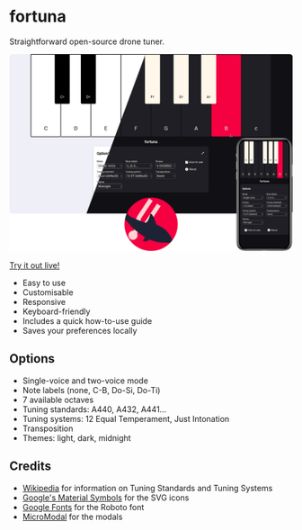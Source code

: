 # fortuna

Straightforward open-source drone tuner.

![fortuna screenshot](fortuna.png "Screenshot")

[Try it out live!](https://purewave0.github.io/fortuna)

- Easy to use
- Customisable
- Responsive
- Keyboard-friendly
- Includes a quick how-to-use guide
- Saves your preferences locally


## Options

- Single-voice and two-voice mode
- Note labels (none, C-B, Do-Si, Do-Ti)
- 7 available octaves
- Tuning standards: A440, A432, A441…
- Tuning systems: 12 Equal Temperament, Just Intonation
- Transposition
- Themes: light, dark, midnight


## Credits

- [Wikipedia](https://en.wikipedia.org/) for information on Tuning Standards and Tuning Systems
- [Google's Material Symbols](https://fonts.google.com/icons) for the SVG icons
- [Google Fonts](https://fonts.google.com/) for the Roboto font
- [MicroModal](https://micromodal.vercel.app/) for the modals
